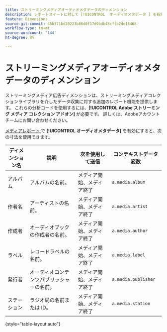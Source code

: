 ```yaml
---
title: ストリーミングメディアオーディオメタデータのディメンション
description: レポートスイートに対して [!UICONTROL  オーディオメタデータ ] を有効にすると、使用可能な寸法になります。
feature: Dimensions
source-git-commit: 45b371bd20223b86d0f17d9bdb48cffb2de15468
workflow-type: tm+mt
source-wordcount: '144'
ht-degree: 8%

---
```


# ストリーミングメディアオーディオメタデータのディメンション

ストリーミングメディア広告ディメンションは、ストリーミングメディアコレクションライブラリを介したデータ収集に対する追加のレポート機能を提供します。 これらの分析コードを使用するには、**[!UICONTROL Adobe ストリーミング メディア コレクション アドオン]** が必要です。 詳しくは、Adobeアカウントチームにお問い合わせください。

[ メディアレポート ](/help/admin/admin/c-manage-report-suites/c-edit-report-suites/media-management.md) で **[!UICONTROL オーディオメタデータ]** を有効にすると、次の寸法を使用できます。

| ディメンション名 | 説明 | 次を使用して送信 | コンテキストデータ変数 |
| --- | --- | --- | --- |
| アルバム | アルバムの名前。 | メディア開始、メディア終了 | `a.media.album` |
| 作者名 | アーティストの名前。 | メディア開始、メディア終了 | `a.media.artist` |
| 作成者 | オーディオブックの作成者の名前。 | メディア開始、メディア終了 | `a.media.author` |
| ラベル | レコードラベルの名前。 | メディア開始、メディア終了 | `a.media.label` |
| 発行者 | オーディオコンテンツパブリッシャーの名前。 | メディア開始、メディア終了 | `a.media.publisher` |
| ステーション | ラジオ局の名前または ID。 | メディア開始、メディア終了 | `a.media.station` |

{style="table-layout:auto"}
